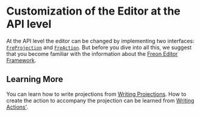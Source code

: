 # Customization of the Editor at the API level

At the API level the editor can be changed by implementing two interfaces:
[`FreProjection`](/060_Under_the_Hood/010_The_Editor_Framework/020_The_Editor_Interfaces/010_FreProjection_Interface) and
[`FreAction`](/060_Under_the_Hood/010_The_Editor_Framework/020_The_Editor_Interfaces/020_FreAction_Interface). But
before you dive into all this, we suggest that you become familiar with the information
about the [Freon Editor Framework](/060_Under_the_Hood/010_The_Editor_Framework).

## Learning More

You can learn how to write projections from [Writing Projections](/030_Developing_a_Language/030_API_Level/020_Writing_Projections).
How to create the action to accompany the projection can be learned from
[Writing Actions'](/030_Developing_a_Language/030_API_Level/030_Writing_Actions).
